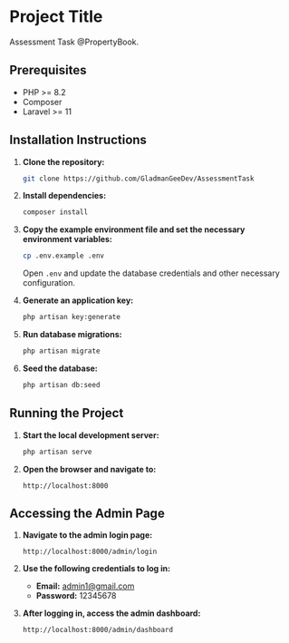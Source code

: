 # Project Title

Assessment Task @PropertyBook.

## Prerequisites

- PHP >= 8.2
- Composer
- Laravel >= 11


## Installation Instructions

1. **Clone the repository:**

    ```bash
    git clone https://github.com/GladmanGeeDev/AssessmentTask
 
    ```

2. **Install dependencies:**

    ```bash
    composer install
    ```

3. **Copy the example environment file and set the necessary environment variables:**

    ```bash
    cp .env.example .env
    ```

    Open `.env` and update the database credentials and other necessary configuration.

4. **Generate an application key:**

    ```bash
    php artisan key:generate
    ```

5. **Run database migrations:**

    ```bash
    php artisan migrate
    ```

6. **Seed the database:**

    ```bash
    php artisan db:seed
    ```

## Running the Project

1. **Start the local development server:**

    ```bash
    php artisan serve
    ```

2. **Open the browser and navigate to:**

    ```text
    http://localhost:8000
    ```

## Accessing the Admin Page

1. **Navigate to the admin login page:**

    ```text
    http://localhost:8000/admin/login
    ```

2. **Use the following credentials to log in:**

    - **Email:** admin1@gmail.com
    - **Password:** 12345678

3. **After logging in, access the admin dashboard:**

    ```text
    http://localhost:8000/admin/dashboard
    ```



